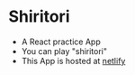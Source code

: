 # Shiritori
- A React practice App
- You can play "shiritori"
- This App is hosted at [netlify](https://eloquent-taiyaki-d7b93f.netlify.app)